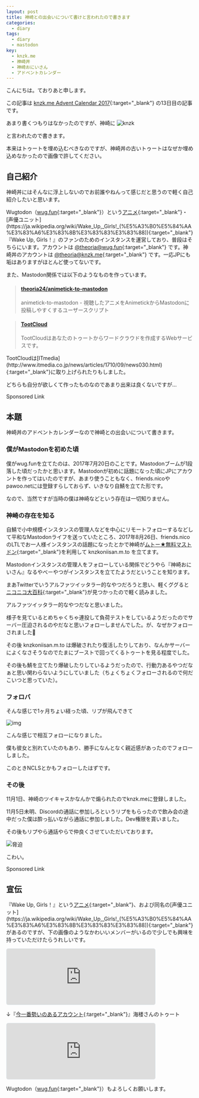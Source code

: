 ```yaml
---
layout: post
title: 神崎との出会いについて書けと言われたので書きます
categories:
  - diary
tags:
  - diary
  - mastodon
key:
  - knzk.me
  - 神崎丼
  - 神崎おにいさん
  - アドベントカレンダー
---
```


こんにちは。ておりあと申します。

この記事は [knzk.me Advent Calendar 2017](https://adventar.org/calendars/2225){:target="_blank"} の13日目の記事です。

あまり書くつもりはなかったのですが、神崎に
![knzk](https://i.imgur.com/SXDW3qs.png)
<!--<iframe src="https://knzk.me/@Knzk/99110890863955587/embed" class="mastodon-embed" style="max-width: 100%; border: 1px solid #e1e8ed; border-radius: 5px;" width="400"></iframe><script src="https://knzk.me/embed.js" async="async"></script>-->
と言われたので書きます。

本来はトゥートを埋め込むべきなのですが、神崎丼の古いトゥートはなぜか埋め込めなかったので画像で許してください。

## 自己紹介

神崎丼にはそんなに浮上しないのでお前誰やねんって感じだと思うので軽く自己紹介したいと思います。

Wugtodon（[wug.fun](https://wug.fun){:target="_blank"}）という[アニメ](https://ja.wikipedia.org/wiki/Wake_Up,_Girls!){:target="_blank"}・[声優ユニット](https://ja.wikipedia.org/wiki/Wake_Up,_Girls!_(%E5%A3%B0%E5%84%AA%E3%83%A6%E3%83%8B%E3%83%83%E3%83%88)){:target="_blank"}『Wake Up, Girls！』のファンのためのインスタンスを運営しており、普段はそちらにいます。アカウントは [@theoria@wug.fun](https://wug.fun/@theoria){:target="_blank"} です。神崎丼のアカウントは [@theoria@knzk.me](https://knzk.me/@theoria){:target="_blank"} です。一応JPにも垢はありますがほとんど使ってないです。

また、Mastodon関係では以下のようなものを作っています。
<blockquote class="embedly-card"><h4><a href="https://github.com/theoria24/animetick-to-mastodon">theoria24/animetick-to-mastodon</a></h4><p>animetick-to-mastodon - 視聴したアニメをAnimetickからMastodonに投稿しやすくするユーザースクリプト</p></blockquote>
<script async src="//cdn.embedly.com/widgets/platform.js" charset="UTF-8"></script>
<blockquote class="embedly-card"><h4><a href="https://tc.theoria.work/">TootCloud</a></h4><p>TootCloudはあなたのトゥートからワードクラウドを作成するWebサービスです。</p></blockquote>
TootCloudは[ITmedia](http://www.itmedia.co.jp/news/articles/1710/09/news030.html){:target="_blank"}に取り上げられたりもしました。

どちらも自分が欲しくて作ったものなのであまり出来は良くないですが…

<div class="sponsor">
  <div>Sponsored Link</div>
  <script async src="//pagead2.googlesyndication.com/pagead/js/adsbygoogle.js"></script>
  <!-- ad1 -->
  <ins class="adsbygoogle"
       style="display:block"
       data-ad-client="ca-pub-3376365579216892"
       data-ad-slot="4310432969"
       data-ad-format="auto"></ins>
  <script>
  (adsbygoogle = window.adsbygoogle || []).push({});
  </script>
</div>

## 本題

神崎丼のアドベントカレンダーなので神崎との出会いについて書きます。

### 僕がMastodonを初めた頃

僕がwug.funを立てたのは、2017年7月20日のことです。Mastodonブームが1段落した頃だったかと思います。Mastodonが初めに話題になった頃にJPにアカウントを作ってはいたのですが、あまり使うこともなく、friends.nicoやpawoo.netには登録すらしておらず、いきなり自鯖を立てた形です。

なので、当然ですが当時の僕は神崎などという存在は一切知りません。

### 神崎の存在を知る

自鯖で小中規模インスタンスの管理人などを中心にリモートフォローするなどして平和なMastodonライフを送っていたところ、2017年8月26日、friends.nicoのLTLでお一人様インスタンスの話題になったとかで神崎が[ムトー★無料マストドン](https://free.m.to){:target="_blank"}を利用して knzkoniisan.m.to を立てます。

Mastodonインスタンスの管理人をフォローしている関係でどうやら『神崎おにいさん』なるやべーやつがインスタンスを立てたようだということを知ります。

まあTwitterでいうアルファツイッタラー的なやつだろうと思い、軽くググると[ニコニコ大百科](http://dic.nicovideo.jp/id/5482954){:target="_blank"}が見つかったので軽く読みました。

アルファツイッタラー的なやつだなと思いました。

様子を見ているとめちゃくちゃ連投して負荷テストをしているようだったのでサーバー圧迫されるのやだなと思いフォローしませんでした。が、なぜかフォローされました🤔

その後 knzkoniisan.m.to は爆破されたり復活したりしており、なんかサーバーによくなさそうなのでたまにブーストで回ってくるトゥートを見る程度でした。

その後も鯖を立てたり爆破したりしているようだったので、行動力あるやつだなぁと思い関わらないようにしていました（ちょくちょくフォローされるので何だこいつと思っていた）。

### フォロバ

そんな感じで1ヶ月ちょい経った頃、リプが飛んできて

![img](https://i.imgur.com/ke59tCm.png)

こんな感じで相互フォローになりました。

僕も彼女と別れていたのもあり、勝手になんとなく親近感があったのでフォローしました。

このときNCLSとかもフォローしたはずです。

### その後

11月1日、神崎のツイキャスかなんかで煽られたのでknzk.meに登録しました。

11月5日未明、Discordの通話に参加しろというリプをもらったので飲み会の途中だった僕は酔っ払いながら通話に参加しました。Dev権限を貰いました。

その後もリプやら通話やらで仲良くさせていただいております。

![脅迫](https://i.imgur.com/VHuVWe5.png)
<!--<iframe src="https://knzk.me/@imncls/98955645544426642/embed" class="mastodon-embed" style="max-width: 100%; border: 1px solid #e1e8ed; border-radius: 5px;" width="400"></iframe>-->

こわい。

<div class="sponsor">
  <div>Sponsored Link</div>
  <script async src="//pagead2.googlesyndication.com/pagead/js/adsbygoogle.js"></script>
  <!-- ad1 -->
  <ins class="adsbygoogle"
       style="display:block"
       data-ad-client="ca-pub-3376365579216892"
       data-ad-slot="4310432969"
       data-ad-format="auto"></ins>
  <script>
  (adsbygoogle = window.adsbygoogle || []).push({});
  </script>
</div>

## 宣伝

『Wake Up, Girls！』という[アニメ](https://ja.wikipedia.org/wiki/Wake_Up,_Girls!){:target="_blank"}、および同名の[声優ユニット](https://ja.wikipedia.org/wiki/Wake_Up,_Girls!_(%E5%A3%B0%E5%84%AA%E3%83%A6%E3%83%8B%E3%83%83%E3%83%88)){:target="_blank"}があるのですが、下の画像のようなかわいいメンバーがいるので少しでも興味を持っていただけたらうれしいです。

<iframe src="https://wug.fun/@theoria/58394/embed" class="mastodon-embed" style="max-width: 100%; border: 1px solid #e1e8ed; border-radius: 5px;" width="400"></iframe><script src="https://wug.fun/embed.js" async="async"></script>

↓『[今一番勢いのあるアカウント](https://mstdn.jp/@kairo57/99098494547048611){:target="_blank"}』海楼さんのトゥート
<iframe src="https://mstdn.jp/@kairo57/99103364805718097/embed" class="mastodon-embed" style="max-width: 100%; border: 1px solid #e1e8ed; border-radius: 5px;" width="400"></iframe><script src="https://mstdn.jp/embed.js" async="async"></script>

Wugtodon（[wug.fun](https://wug.fun){:target="_blank"}）もよろしくお願いします。
